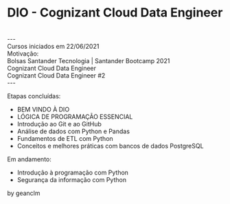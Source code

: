 <h1>DIO - Cognizant Cloud Data Engineer</h1><br>
---<br>
Cursos iniciados em 22/06/2021<br>
Motivação:<br>
Bolsas Santander Tecnologia | Santander Bootcamp 2021<br>
Cognizant Cloud Data Engineer<br>
Cognizant Cloud Data Engineer #2<br>
---<br>

Etapas concluídas:

- BEM VINDO À DIO
- LÓGICA DE PROGRAMAÇÃO ESSENCIAL
- Introdução ao Git e ao GitHub
- Análise de dados com Python e Pandas
- Fundamentos de ETL com Python
- Conceitos e melhores práticas com bancos de dados PostgreSQL


Em andamento:
- Introdução à programação com Python
- Segurança da informação com Python




by geanclm